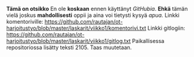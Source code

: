 **Tämä on otsikko**
En ole **koskaan** ennen käyttänyt *GitHubia*. **Ehkä** tämän vielä joskus **mahdollisesti** oppii ja aina voi tietysti kysyä *apua.*
Linkki komentoriville: https://github.com/rautajan/ot-harjoitustyo/blob/master/laskarit/viikko1/komentorivi.txt
Linkki gitlogiin: https://github.com/rautajan/ot-harjoitustyo/blob/master/laskarit/viikko1/gitlog.txt
Paikallisessa repositoriossa lisätty teksti 2105.
Taas muutetaan.
